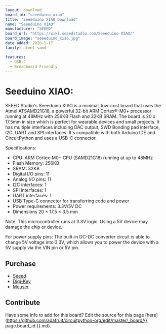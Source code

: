```yaml
---
layout: download
board_id: "seeeduino_xiao"
title: "Seeeduino XIAO Download"
name: "Seeeduino XIAO"
manufacturer: "SEEED"
board_url: "https://wiki.seeedstudio.com/Seeeduino-XIAO/"
board_image: "seeeduino_xiao.jpg"
date_added: 2020-1-17
family: atmel-samd

features:
  - USB-C
  - Breadboard-Friendly
---
```

# Seeduino XIAO:
SEEED Studio's Seeeduino XIAO is a minimal, low-cost board that uses the Atmel ATSAMD21G18, a powerful 32-bit ARM Cortex®-M0+ processor running at 48MHz with 256KB Flash and 32KB SRAM.  The board is 20 x 17.5mm in size which is perfect for wearable devices and small projects. It has multiple interfaces including DAC output, SWD Bonding pad interface, I2C, UART and SPI interfaces. It's compatible with both Arduino IDE and CircuitPython and uses a USB-C connector.

Specifications:
* CPU: ARM Cortex-M0+ CPU (SAMD21G18) running at up to 48MHz
* Flash Memory: 256KB
* SRAM: 32KB
* Digital I/O pins: 11
* Analog I/O pins: 11
* I2C interfaces: 1
* SPI interfaces: 1
* UART interfaces: 1
* USB Type-C connector for transferring code and power
* Power requirements: 3.3V/5V DC
* Dimensions  20 × 17.5 × 3.5 mm

Note: This microcontroller runs at 3.3V logic. Using a 5V device may damage the chip or device.

For power supply pins: The built-in DC-DC converter circuit is able to change 5V voltage into 3.3V, which allows you to power the device with a 5V supply via the VIN pin or 5V pin.

## Purchase
* [Seeed](https://www.seeedstudio.com/Seeeduino-XIAO-Arduino-Microcontroller-SAMD21-Cortex-M0+-p-4426.html)
* [Digi-Key](https://www.digikey.com/en/product-highlight/s/seeed/seeeduino-xiao-arduino-microcontroller-samd21-cortex-m0)
* [Mouser](https://www.mouser.com/ProductDetail/Seeed-Studio/102010328?qs=GBLSl2AkirtQWO8CTzEK9g%3D%3D)

## Contribute

Have some info to add for this board? Edit the source for this page [here](https://github.com/adafruit/circuitpython-org/edit/master/_board/{{ page.board_id }}.md).
